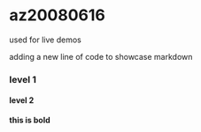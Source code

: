 # az20080616
used for live demos

adding a new line of code to showcase markdown
### level 1
#### level 2
<b>this is bold<b>
